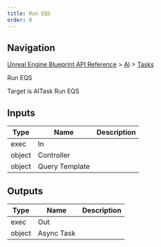```yaml
---
title: Run EQS
order: 8
---
```

## Navigation

[Unreal Engine Blueprint API Reference](https://dev.epicgames.com/documentation/en-us/unreal-engine/BlueprintAPI) > [AI](https://dev.epicgames.com/documentation/en-us/unreal-engine/BlueprintAPI/AI) > [Tasks](https://dev.epicgames.com/documentation/en-us/unreal-engine/BlueprintAPI/AI/Tasks)

Run EQS

Target is AITask Run EQS

## Inputs

| Type | Name | Description |
| --- | --- | --- |
| exec | In |  |
| object | Controller |  |
| object | Query Template |  |

## Outputs

| Type | Name | Description |
| --- | --- | --- |
| exec | Out |  |
| object | Async Task |  |
